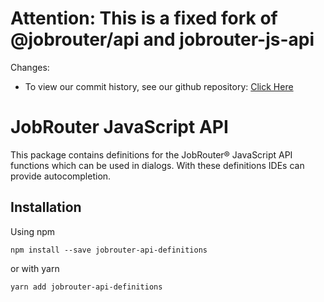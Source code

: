 # Attention: This is a fixed fork of @jobrouter/api and jobrouter-js-api

Changes:

- To view our commit history, see our github repository: [Click Here](https://github.com/KeeFORCE/jobrouter-api-definitions/commits/main)

# JobRouter JavaScript API

This package contains definitions for the JobRouter® JavaScript API functions which can be used in dialogs. With these definitions IDEs can provide autocompletion.

## Installation

Using npm

```shell
npm install --save jobrouter-api-definitions
```

or with yarn

```shell
yarn add jobrouter-api-definitions
```
